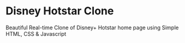 # Disney Hotstar Clone
 Beautiful Real-time Clone of Disney+ Hotstar home page using Simple HTML, CSS & Javascript
